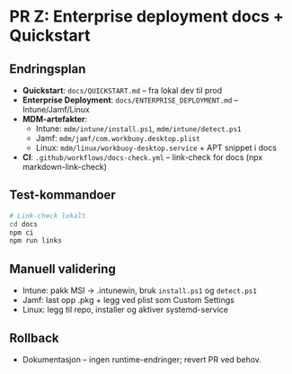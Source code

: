 # PR Z: Enterprise deployment docs + Quickstart

## Endringsplan
- **Quickstart**: `docs/QUICKSTART.md` – fra lokal dev til prod
- **Enterprise Deployment**: `docs/ENTERPRISE_DEPLOYMENT.md` – Intune/Jamf/Linux
- **MDM-artefakter**:
  - Intune: `mdm/intune/install.ps1`, `mdm/intune/detect.ps1`
  - Jamf: `mdm/jamf/com.workbuoy.desktop.plist`
  - Linux: `mdm/linux/workbuoy-desktop.service` + APT snippet i docs
- **CI**: `.github/workflows/docs-check.yml` – link-check for docs (npx markdown-link-check)

## Test-kommandoer
```bash
# Link-check lokalt
cd docs
npm ci
npm run links
```

## Manuell validering
- Intune: pakk MSI → .intunewin, bruk `install.ps1` og `detect.ps1`
- Jamf: last opp .pkg + legg ved plist som Custom Settings
- Linux: legg til repo, installer og aktiver systemd-service

## Rollback
- Dokumentasjon – ingen runtime-endringer; revert PR ved behov.
